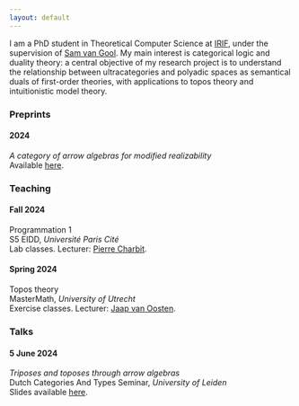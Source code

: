 ```yaml
---
layout: default
---
```


I am a PhD student in Theoretical Computer Science at <a href="https://www.irif.fr">IRIF</a>, under the supervision of <a href="https://samvangool.net">Sam van Gool</a>. My main interest is categorical logic and duality theory: a central objective of my research project is to understand the relationship between ultracategories and polyadic spaces as semantical duals of first-order theories, with applications to topos theory and intuitionistic model theory.


<h3>Preprints</h3>

<div class="timeline">
   <div class="timeline-year">
      <h4 class="year">2024</h4>
      <div class="timeline-events">
        <div class="timeline-item">
          <p><i>A category of arrow algebras for modified realizability</i> <br> Available <a href="https://arxiv.org/abs/2407.02836">here</a>. </p>
        </div>
      </div>
    </div>
</div>


<h3>Teaching</h3>

<div class="timeline">
   <div class="timeline-year">
       <h4 class="year">Fall 2024</h4>
         <div class="timeline-events">
           <div class="timeline-item">
             <p>Programmation 1<br>S5 EIDD, <i>Université Paris Cité</i> <br>Lab classes. Lecturer: <a href="https://www.irif.fr/~charbit/">Pierre Charbit</a>. </p>
           </div>
         </div>
   </div>
   <div class="timeline-year">
    <h4 class="year">Spring 2024</h4>
      <div class="timeline-events">
        <div class="timeline-item">
          <p> Topos theory <br>MasterMath, <i>University of Utrecht</i> <br> Exercise classes. Lecturer: <a href="https://webspace.science.uu.nl/~ooste110/">Jaap van Oosten</a>. </p>
        </div>
      </div>
    </div>
</div>


<h3>Talks</h3>

<div class="timeline">
  <!-- <div class="timeline-year">
    <h4 class="year">18 Dec 2024</h4>
      <div class="timeline-events">
        <div class="timeline-item">
          <p> Triposes and toposes through arrow algebras <br>Categorical Logic and Higher Categories, <i>University of Manchester</i> <br> Slides available <a href="/slides/triposes-and-toposes-DutchCATs.pdf" download="download">here</a>. </p>
        </div>
      </div>
    </div> -->

   <div class="timeline-year">
    <h4 class="year">5 June 2024</h4>
      <div class="timeline-events">
        <div class="timeline-item">
          <p> <i>Triposes and toposes through arrow algebras</i> <br>Dutch Categories And Types Seminar, <i>University of Leiden</i> <br> Slides available <a href="/slides/triposes-and-toposes-DutchCATs.pdf" download>here</a>. </p>
        </div>
      </div>
    </div>
</div>
